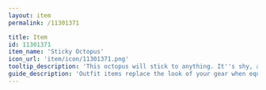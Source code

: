 ```yaml
---
layout: item
permalink: /11301371

title: Item
id: 11301371
item_name: 'Sticky Octopus'
icon_url: 'item/icon/11301371.png'
tooltip_description: 'This octopus will stick to anything. It''s shy, and yet it isn''t afraid of people.'
guide_description: 'Outfit items replace the look of your gear when equipped.'
---
```

